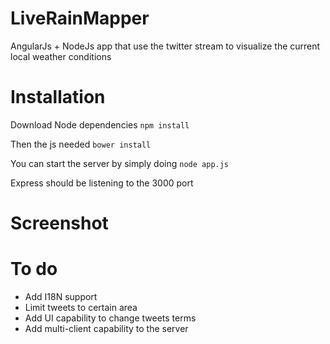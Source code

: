 LiveRainMapper
==============
AngularJs + NodeJs app that use the twitter stream to visualize the current local weather conditions


Installation
=======================

Download Node dependencies
```npm install```

Then the js needed
```bower install```

You can start the server by simply doing
```node app.js```

Express should be listening to the 3000 port


Screenshot
=======================


To do
=======================
* Add I18N support
* Limit tweets to certain area
* Add UI capability to change tweets terms
* Add multi-client capability to the server